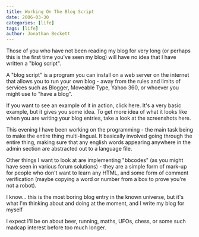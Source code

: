 ```yaml
---
title: Working On The Blog Script
date: 2006-03-30
categories: [life]
tags: [life]
author: Jonathan Beckett
---
```


Those of you who have not been reading my blog for very long (or perhaps this is the first time you've seen my blog) will have no idea that I have written a "blog script".

A "blog script" is a program you can install on a web server on the internet that allows you to run your own blog - away from the rules and limits of services such as Blogger, Moveable Type, Yahoo 360, or whoever you might use to "have a blog".

If you want to see an example of it in action, click here. It's a very basic example, but it gives you some idea. To get more idea of what it looks like when you are writing your blog entries, take a look at the screenshots here.

This evening I have been working on the programming - the main task being to make the entire thing multi-lingual. It basically involved going through the entire thing, making sure that any english words appearing anywhere in the admin section are abstracted out to a language file.

Other things I want to look at are implementing "bbcodes" (as you might have seen in various forum solutions) - they are a simple form of mark-up for people who don't want to learn any HTML, and some form of comment verification (maybe copying a word or number from a box to prove you're not a robot).

I know... this is the most boring blog entry in the known universe, but it's what I'm thinking about and doing at the moment, and I write my blog for myself 

I expect I'll be on about beer, running, maths, UFOs, chess, or some such madcap interest before too much longer.